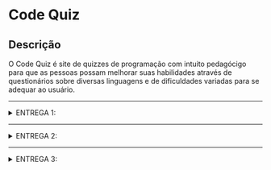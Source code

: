 # Code Quiz

## Descrição
O Code Quiz é site de quizzes de programação com intuito pedagócigo para que as pessoas possam melhorar suas habilidades através de questionários sobre diversas linguagens e de dificuldades variadas para se adequar ao usuário.

---

<details>
<summary>ENTREGA 1:</summary>

## Histórias

Nós criamos um Google Docs com as histórias criadas e seus respectivos cenários de validação para uma melhor visualização. Para acessá-lo, [clique aqui](https://docs.google.com/document/d/1UeAU_MFhKVN97qK53aVPeA1HHAd_CnOmHTp-CfQ48H0/edit?tab=t.0)

## Jira

Criamos um Jira para acompanhar o progresso do projeto e atualizá-lo conforme seu andamento. Segue abaixo as imagens do Backlog e do Quadro ao fim da Entrega 1:


Backlog:


<img width="1440" height="776" alt="Image" src="https://github.com/user-attachments/assets/0abd21bf-e232-4f67-86a4-ba4efa76523a" />


Quadro:


<img width="1440" height="779" alt="Image" src="https://github.com/user-attachments/assets/04993817-7733-43ad-b519-54ea325db1f5" />


## Screencast

Trouxemos aqui um screencast demosntrando o protótipo feito no Figma. Para viasualizá-lo, [clique aqui](https://www.youtube.com/watch?v=9KaoiKV2qA4) (Histórias prototipadas: 1, 2, 3, 5, 8).

## Mapa de telas

[Clique aqui](https://www.canva.com/design/DAGyrq9rwas/b7T0zFltTxqTPScMl9rwhg/view?utm_content=DAGyrq9rwas&utm_campaign=designshare&utm_medium=link2&utm_source=uniquelinks&utlId=h261d96abeb) para ver o mapa de telas do protótipo.
</details>

---

<details>
<summary>ENTREGA 2:</summary>

## Relátorio

Criamos um documento para registrar a divisão e a realização das tarefas. Para acessá-lo, [clique aqui](https://docs.google.com/document/d/1kqsCHQ-e9Ho9ilVLpZDfgsCuCJPcbY5WjvUd7AGKhz8/edit?tab=t.0)

## Jira

Nós atualizamos nosso Jira e marcamos as histórias implementadas nessa entrega. Segue abaixo as imagens do Backlog e do Quadro ao fim da Entrega 2:


Backlog:


<img width="1440" height="775" alt="Image" src="https://github.com/user-attachments/assets/0911edf8-3a92-424f-a7c2-b1143f99e971" />


Quadro:


<img width="1440" height="782" alt="Image" src="https://github.com/user-attachments/assets/2fc77a02-a41d-46d1-905b-5168434aca2f" />


## Screencast

Realizamos um screencast do site em funcionamento já nós servidores da Azure. Para acessar o vídeo, [clique aqui](https://www.youtube.com/watch?v=4BJzT_JRWrQ) (Histórias implementadas: 2, 3, 8).

## Bug/Issue tracker

Nós criamos um bugtracker, onde podemos ver os problemas que ocorreram durante a processo da Entrega 2. 

<img width="1440" height="695" alt="Image" src="https://github.com/user-attachments/assets/31e1663c-55d5-48f0-b4b0-a41c7a649115" />


</details>

---

<details>
<summary>ENTREGA 3:</summary>

## Relatório

Atualizamos o documento de registro da divisão e a realização das tarefas das entregas. Para acessá-lo, [clique aqui]([https://docs.google.com/document/d/1Bmd_qIy34Q8A9SkGD3S7pwBkR9i8a1L9I9klNP_WlF4/edit?usp=sharing](https://docs.google.com/document/d/1kqsCHQ-e9Ho9ilVLpZDfgsCuCJPcbY5WjvUd7AGKhz8/edit?tab=t.0))

## Jira

Nós atualizamos nosso Jira e marcamos as histórias implementadas nesta entrega. Segue abaixo as imagens do Backlog e do Quadro ao fim da Entrega 3:


Backlog:


<img width="1440" height="699" alt="Image" src="https://github.com/user-attachments/assets/29853c7c-0f4f-43f2-9ecd-66eb13389916" />


Quadro:


<img width="1440" height="702" alt="Image" src="https://github.com/user-attachments/assets/6174a70f-c863-4c83-b104-9e227268a531" />


## Screencasts

Realizamos um teste End-To-End nessa entrega para mostrar o fluxo da aplicação, para acessá-lo [clique aqui](https://www.youtube.com/watch?v=sFssyUT0iM8)

Gravamos também um vídeo mostrando o processo de build e deploy automático com o CI/CD, para acessá-lo [clique aqui](https://www.youtube.com/watch?v=Grty1cKuSCw) 

Por fim, gravamos um vídeo mostrando nosso site rodando e apresentando as novas funcionalidades implemnetadas, para acessá-lo [clique aqui]([https://www.youtube.com/watch?v=Grty1cKuSCw](https://youtu.be/_81RyFBqOhM)) (Histórias implementadas: 1 e 5).

## Bug/Issue tracker

Atualizamos nosso bugtracker com os problemas que ocorreram e foram resolvidos durante o processo da Entrega 3. 


<img width="1440" height="695" alt="Image" src="https://github.com/user-attachments/assets/9f305989-650e-4ebf-aa8b-2ca36d4be1f5" />

</details>
